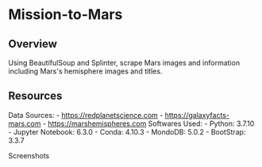 # Mission-to-Mars
## Overview
Using BeautifulSoup and Splinter, scrape Mars images and information including Mars's hemisphere images and titles.

## Resources
Data Sources:
    - https://redplanetscience.com
    - https://galaxyfacts-mars.com
    - https://marshemispheres.com
Softwares Used:
    - Python: 3.7.10
    - Jupyter Notebook: 6.3.0
    - Conda: 4.10.3
    - MondoDB: 5.0.2
    - BootStrap: 3.3.7

Screenshots
